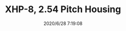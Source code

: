 ﻿---
layout: post 
title: XHP-8, 2.54 Pitch Housing
tags: XH
categories: housing-terminal
overview: This connector was developed based on the high reliability
series: 
part_number: XHP-8
thumb_img: static/202006/368-thumb-20200628152111.jpg
small_img: static/202006/368-20200628152111.jpg
date: 2020/6/28 7:19:08
---



